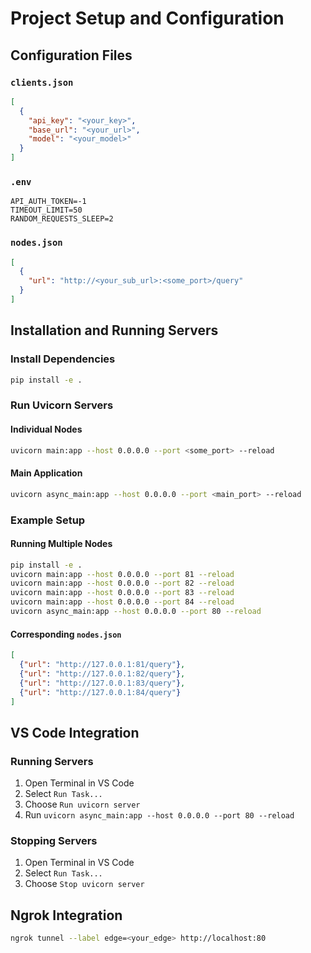 # Project Setup and Configuration

## Configuration Files

### `clients.json`
```json
[
  {
    "api_key": "<your_key>",
    "base_url": "<your_url>",
    "model": "<your_model>"
  }
]
```

### `.env`
```plaintext
API_AUTH_TOKEN=-1
TIMEOUT_LIMIT=50
RANDOM_REQUESTS_SLEEP=2
```

### `nodes.json`
```json
[
  {
    "url": "http://<your_sub_url>:<some_port>/query"
  }
]
```

## Installation and Running Servers

### Install Dependencies
```bash
pip install -e .
```

### Run Uvicorn Servers
#### Individual Nodes
```bash
uvicorn main:app --host 0.0.0.0 --port <some_port> --reload
```

#### Main Application
```bash
uvicorn async_main:app --host 0.0.0.0 --port <main_port> --reload
```

### Example Setup
#### Running Multiple Nodes
```bash
pip install -e .
uvicorn main:app --host 0.0.0.0 --port 81 --reload
uvicorn main:app --host 0.0.0.0 --port 82 --reload
uvicorn main:app --host 0.0.0.0 --port 83 --reload
uvicorn main:app --host 0.0.0.0 --port 84 --reload
uvicorn async_main:app --host 0.0.0.0 --port 80 --reload
```

#### Corresponding `nodes.json`
```json
[
  {"url": "http://127.0.0.1:81/query"},
  {"url": "http://127.0.0.1:82/query"},
  {"url": "http://127.0.0.1:83/query"},
  {"url": "http://127.0.0.1:84/query"}
]
```

## VS Code Integration

### Running Servers
1. Open Terminal in VS Code
2. Select `Run Task...`
3. Choose `Run uvicorn server`
4. Run `uvicorn async_main:app --host 0.0.0.0 --port 80 --reload`

### Stopping Servers
1. Open Terminal in VS Code
2. Select `Run Task...`
3. Choose `Stop uvicorn server`

## Ngrok Integration
```bash
ngrok tunnel --label edge=<your_edge> http://localhost:80
```